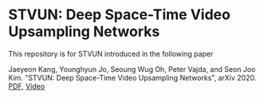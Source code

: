 # STVUN: Deep Space-Time Video Upsampling Networks

This repository is for STVUN introduced in the following paper

Jaeyeon Kang, Younghyun Jo, Seoung Wug Oh, Peter Vajda, and Seon Joo Kim. "STVUN: Deep Space-Time Video Upsampling Networks", arXiv 2020.
[PDF](https://arxiv.org), [Video](https://www.youtube.com/watch?v=ZQoGbN16zKk)
